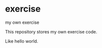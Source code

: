 exercise
========
my own exercise


This repository stores my own exercise code.


Like hello world.
